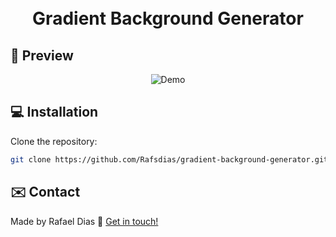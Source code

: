 <h1 align="center">
    <br>
    Gradient Background Generator
</h1>


## :eyes: Preview

<p align="center">
  <img alt="Demo" src="https://media.giphy.com/media/ZaF8Z4Z3OBUAJdjXwX/giphy.gif">
</p>


## :computer: Installation

Clone the repository:

```bash
git clone https://github.com/Rafsdias/gradient-background-generator.git
```

## :envelope: Contact

Made by Rafael Dias :wave: [Get in touch!](https://www.linkedin.com/in/rafaeldias6/)
